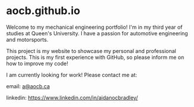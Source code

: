 # aocb.github.io
Welcome to my mechanical engineering portfolio!
I'm in my third year of studies at Queen's University. I have a passion for automotive engineering and motorsports.

This project is my website to showcase my personal and professional projects. This is my first experience with GitHub, so please inform me on how to improve my code!

I am currently looking for work! Please contact me at:

email: a@aocb.ca

linkedin: https://www.linkedin.com/in/aidanocbradley/
